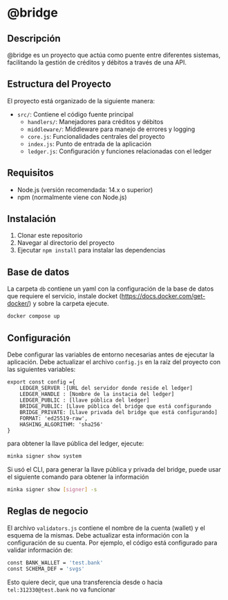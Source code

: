 # @bridge

## Descripción
@bridge es un proyecto que actúa como puente entre diferentes sistemas, facilitando la gestión de créditos y débitos a través de una API. 

## Estructura del Proyecto
El proyecto está organizado de la siguiente manera:

- `src/`: Contiene el código fuente principal
  - `handlers/`: Manejadores para créditos y débitos
  - `middleware/`: Middleware para manejo de errores y logging
  - `core.js`: Funcionalidades centrales del proyecto
  - `index.js`: Punto de entrada de la aplicación
  - `ledger.js`: Configuración y funciones relacionadas con el ledger

## Requisitos
- Node.js (versión recomendada: 14.x o superior)
- npm (normalmente viene con Node.js)

## Instalación
1. Clonar este repositorio
2. Navegar al directorio del proyecto
3. Ejecutar `npm install` para instalar las dependencias

## Base de datos
La carpeta `db` contiene un yaml con la configuración de la base de datos que requiere el servicio, instale docket (https://docs.docker.com/get-docker/) y sobre la carpeta ejecute. 

```bash
docker compose up
``` 

## Configuración
Debe configurar las variables de entorno necesarias antes de ejecutar la aplicación. Debe actualizar el archivo `config.js` en la raíz del proyecto con las siguientes variables:

```
export const config ={
    LEDGER_SERVER :[URL del servidor donde reside el ledger]
    LEDGER_HANDLE : [Nombre de la instacia del ledger]
    LEDGER_PUBLIC : [llave pública del ledger] 
    BRIDGE_PUBLIC: [Llave pública del bridge que está configurando
    BRIDGE_PRIVATE: [Llave privada del bridge que está configurando]
    FORMAT: 'ed25519-raw',
    HASHING_ALGORITHM: 'sha256' 
}
```

para obtener la llave pública del ledger, ejecute:
```bash
minka signer show system
```
Si usó el CLI, para generar la llave pública y privada del bridge, puede usar el siguiente comando para obtener la información
```bash
minka signer show [signer] -s
```

## Reglas de negocio 
El archivo `validators.js` contiene el nombre de la cuenta (wallet) y el esquema de la mismas. Debe actualizar esta información con la configuración de su cuenta. Por ejemplo, el código está configurado para validar información de: 

```bash
const BANK_WALLET = 'test.bank'
const SCHEMA_DEF = 'svgs'
```
Esto quiere decir, que una transferencia desde o hacia `tel:312330@test.bank` no va funcionar